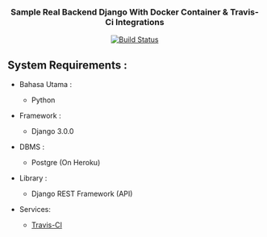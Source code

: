<h3 align="center"> Sample Real Backend Django With Docker Container & Travis-Ci Integrations</h3>

<p align="center">
  <a href="https://travis-ci.com/Ekhel/recipe-app-api"><img src="https://travis-ci.com/Ekhel/recipe-app-api.svg?branch=master" alt="Build Status" target="_blank"></a>
</p>

## System Requirements :
* Bahasa Utama :
  - Python

* Framework :
  - Django 3.0.0

* DBMS :
  - Postgre (On Heroku)

* Library :
  - Django REST Framework (API)

* Services:
  - [Travis-CI](https://travis-ci.com/Ekhel/recipe-app-api)

